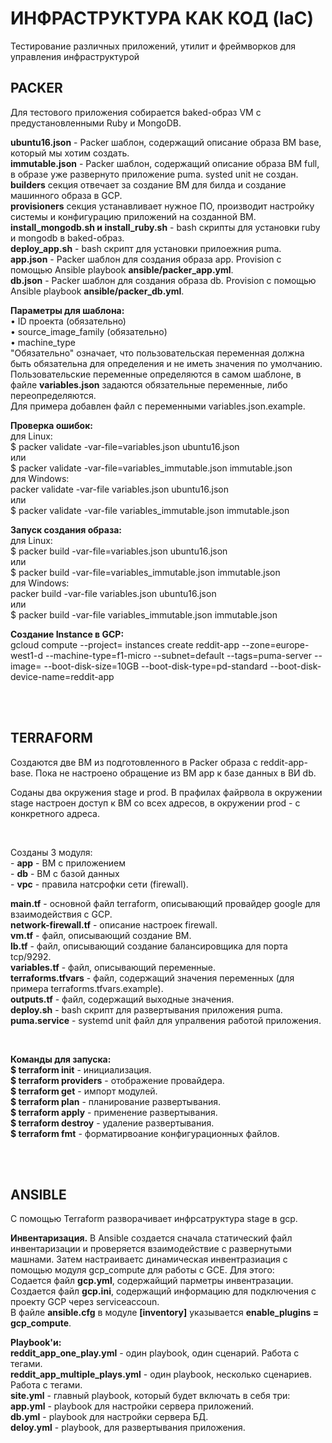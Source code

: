 <h1>ИНФРАСТРУКТУРА КАК КОД (IaC)</h1>
<p>Тестирование различных приложений, утилит и фреймворков для управления инфраструктурой</p>


<h2>PACKER</h2>
<p>Для тестового приложения собирается baked-образ VM с предустановленными Ruby и MongoDB.</p>

<p><b>ubuntu16.json</b> - Packer шаблон, содержащий описание образа ВМ base, который мы хотим создать.<br>
    <b>immutable.json</b> - Packer шаблон, содержащий описание образа ВМ full, в образе уже развернуто приложение puma.
    systed unit не создан.<br>
    <b>builders</b> секция отвечает за создание ВМ для билда и создание машинного образа в GCP.<br>
    <b>provisioners</b> секция устанавливает нужное ПО, производит настройку системы и конфигурацию приложений на
    созданной ВМ.<br>
    <b>install_mongodb.sh и install_ruby.sh</b> - bash скрипты для установки ruby и mongodb в baked-образ.<br>
    <b>deploy_app.sh</b> - bash скрипт для установки прилоежния puma.<br>
    <b>app.json</b> - Packer шаблон для создания образа app. Provision с помощью Ansible playbook <b>ansible/packer_app.yml</b>.<br>
    <b>db.json</b> - Packer шаблон для создания образа db. Provision с помощью Ansible playbook <b>ansible/packer_db.yml</b>.</p>

<p><b>Параметры для шаблона:</b><br>
    • ID проекта (обязательно)<br>
    • source_image_family (обязательно)<br>
    • machine_type<br>
    "Обязательно" означает, что пользовательская переменная должна быть обязательна для определения и не иметь значения
    по умолчанию.<br>
    Пользовательские переменные определяются в самом шаблоне, в файле <b>variables.json</b> задаются обязательные
    переменные, либо переопределяются.<br>
    Для примера добавлен файл с переменными variables.json.example.</p>

<p><b>Проверка ошибок:</b><br>
    для Linux:<br>
    $ packer validate -var-file=variables.json ubuntu16.json<br>
    или<br>
    $ packer validate -var-file=variables_immutable.json immutable.json<br>
    для Windows:<br>
    packer validate -var-file variables.json ubuntu16.json<br>
    или<br>
    $ packer validate -var-file variables_immutable.json immutable.json</p>

<p><b>Запуск создания образа:</b><br>
    для Linux:<br>
    $ packer build -var-file=variables.json ubuntu16.json<br>
    или<br>
    $ packer build -var-file=variables_immutable.json immutable.json<br>
    для Windows:<br>
    packer build -var-file variables.json ubuntu16.json<br>
    или<br>
    $ packer build -var-file variables_immutable.json immutable.json</p>

<p><b>Создание Instance в GCP:</b><br>
    gcloud compute --project=<project_id> instances create reddit-app --zone=europe-west1-d --machine-type=f1-micro
        --subnet=default --tags=puma-server --image=<reddit-base-or-full-image> --boot-disk-size=10GB
            --boot-disk-type=pd-standard --boot-disk-device-name=reddit-app</p>
<br>
<br>
<h2>TERRAFORM</h2>
<p>Создаются две ВМ из подготовленного в Packer образа с reddit-app-base. Пока не настроено обращение из ВМ app к базе данных в ВИ db.</p>
<p>Соданы два окружения stage и prod. В прафилах файрвола в окружении stage настроен доступ к ВМ со всех адресов, в окружении prod - с конкретного адреса.</p>
<br>
<p>Созданы 3 модуля:<br>
- <b>app</b> - ВМ с приложением<br>
- <b>db</b> - ВМ с базой данных<br>
- <b>vpc</b> - правила натсрофки сети (firewall).</p>

<p><b>main.tf</b> - основной файл terraform, описывающий провайдер google для взаимодействия с GCP.<br>
    <b>network-firewall.tf</b> - описание настроек firewall.<br>
    <b>vm.tf</b> - файл, описывающий создание ВМ.<br>
    <b>lb.tf</b> - файл, описывающий создание балансировщика для порта tcp/9292.<br>
    <b>variables.tf</b> - файл, описывающий переменные.<br>
    <b>terraforms.tfvars</b> - файл, содержащий значения переменных (для примера terraforms.tfvars.example).<br>
    <b>outputs.tf</b> - файл, содержащий выходные значения.<br>
    <b>deploy.sh</b> - bash скрипт для развертывания приложения puma.<br>
    <b>puma.service</b> - systemd unit файл для упралвения работой приложения.</p>
<br>
<p><b>Команды для запуска:</b><br>
    <b>$ terraform init</b> - инициализация.<br>
    <b>$ terraform providers</b> - отображение провайдера.<br>
    <b>$ terraform get</b> - импорт модулей.<br>
    <b>$ terraform plan</b> - планирование развертывания.<br>
    <b>$ terraform apply</b> - применение развертывания.<br>
    <b>$ terraform destroy</b> - удаление развертывания.<br>
    <b>$ terraform fmt</b> - форматирвоание конфигурационных файлов.</p>
<br>
<br>
<h2>ANSIBLE</h2>
<p>С помощью Terraform разворачивает инфрсатруктура stage в gcp.</p>
<p><b>Инвентаризация.</b> В Ansible создается сначала статический файл инвентаризации и проверяется взаимодействие с развернутыми машнами. Затем настраиваетс динамическая инвентразиация с помощью модуля gcp_compute для работы с GCE. Для этого:<br>
Содается файл <b>gcp.yml</b>, содержайщий парметры инвентразации.<br>
Создается файл <b>gcp.ini</b>, содержащий информацию для подключения с проекту GCP через serviceaccoun.<br>
В файле <b>ansible.cfg</b> в модуле <b>[inventory]</b> указывается <b>enable_plugins = gcp_compute</b>.</p>
<p><b>Playbook'и:</b><br>
<b>reddit_app_one_play.yml</b> - один playbook, один сценарий. Работа с тегами.<br>
<b>reddit_app_multiple_plays.yml</b> - один playbook, несколько сценариев. Работа с тегами.<br>
<b>site.yml</b> - главный playbook, который будет включать в себя три:<br>
<b>app.yml</b> - playbook для настройки сервера приложений.<br>
<b>db.yml</b> - playbook для настройки сервера БД.<br>
<b>deloy.yml</b> - playbook, для развертывания приложения.<br></p>